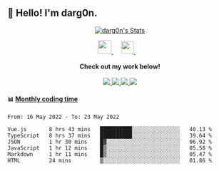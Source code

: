 <h2>👋 Hello! I'm darg0n.</h2>
<!-- 
[<img align="right" width="50%" src="https://github-readme-stats.vercel.app/api/top-langs/?username=dr-dargon&layout=compact">](https://github.com/dr-dargon) -->

<p align="center">
  <a href="https://github.com/dr-dargon" class="rich-diff-level-one">
    <img src="https://github-readme-stats.vercel.app/api?username=dr-dargon&show_icons=true&theme=buefy" alt="darg0n's Stats" ></a>
</p>

<p align="center">
    <a href="https://buymeacoffee.com/darg0n">
        <img src="https://img.icons8.com/ios-glyphs/256/808080/coffee.png" width="30px"/>
    </a> 
    &emsp;
    <a href="https://github.com/dr-dargon">
        <img src="https://img.icons8.com/material/256/808080/globe--v1.png" width="28px"/>
    </a>
    &emsp;
    <br><br>
        <strong>Check out my work below!</strong>   
    <br><br>
    <a href="https://github.com/dr-dargon">
    <img src="https://badges.pufler.dev/visits/dr-dargon/dr-dargon?style=flat-square&color=blue&logo=github">
  </a>
  <a href="https://github.com/dr-dargon">
    <img src="https://badges.pufler.dev/years/dr-dargon?style=flat-square&color=blue&logo=github">
  </a>
  <a href="https://github.com/dr-dargon">
    <img src="https://badges.pufler.dev/repos/dr-dargon?style=flat-square&color=blue&logo=github">
  </a>
  <a href="https://github.com/dr-dargon">
    <img src="https://badges.pufler.dev/commits/monthly/dr-dargon?style=flat-square&color=blue&logo=github">
  </a>
</p>


#### :bar_chart: [Monthly coding time](https://github.com/muety/wakapi)
<!--START_SECTION:waka-->

```text
From: 16 May 2022 - To: 23 May 2022

Vue.js       8 hrs 43 mins   ██████████░░░░░░░░░░░░░░░   40.13 %
TypeScript   8 hrs 37 mins   ██████████░░░░░░░░░░░░░░░   39.64 %
JSON         1 hr 30 mins    █▓░░░░░░░░░░░░░░░░░░░░░░░   06.92 %
JavaScript   1 hr 12 mins    █▒░░░░░░░░░░░░░░░░░░░░░░░   05.58 %
Markdown     1 hr 11 mins    █▒░░░░░░░░░░░░░░░░░░░░░░░   05.47 %
HTML         24 mins         ▒░░░░░░░░░░░░░░░░░░░░░░░░   01.86 %
```

<!--END_SECTION:waka-->
  
